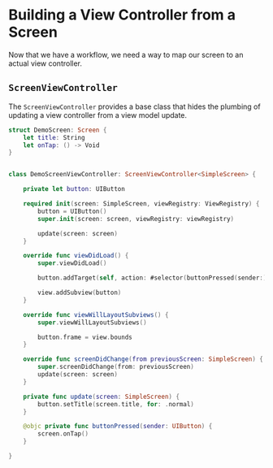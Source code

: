 # Building a View Controller from a Screen

Now that we have a workflow, we need a way to map our screen to an actual view controller.


## `ScreenViewController`

The `ScreenViewController` provides a base class that hides the plumbing of updating a view controller from a view model update.

```swift
struct DemoScreen: Screen {
    let title: String
    let onTap: () -> Void
}


class DemoScreenViewController: ScreenViewController<SimpleScreen> {

    private let button: UIButton

    required init(screen: SimpleScreen, viewRegistry: ViewRegistry) {
        button = UIButton()
        super.init(screen: screen, viewRegistry: viewRegistry)

        update(screen: screen)
    }

    override func viewDidLoad() {
        super.viewDidLoad()

        button.addTarget(self, action: #selector(buttonPressed(sender:)), for: .touchUpInside)

        view.addSubview(button)
    }

    override func viewWillLayoutSubviews() {
        super.viewWillLayoutSubviews()

        button.frame = view.bounds
    }

    override func screenDidChange(from previousScreen: SimpleScreen) {
        super.screenDidChange(from: previousScreen)
        update(screen: screen)
    }

    private func update(screen: SimpleScreen) {
        button.setTitle(screen.title, for: .normal)
    }

    @objc private func buttonPressed(sender: UIButton) {
        screen.onTap()
    }

}
```
